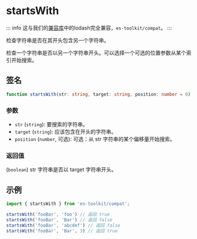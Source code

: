# startsWith

::: info
这与我们的[兼容库](../../../compatibility.md)中的lodash完全兼容，`es-toolkit/compat`。
:::

检查字符串是否在其开头包含另一个字符串。

检查一个字符串是否以另一个字符串开头。可以选择一个可选的位置参数从某个索引开始搜索。

## 签名

```typescript
function startsWith(str: string, target: string, position: number = 0): string;
```

### 参数

- `str` (`string`): 要搜索的字符串。
- `target` (`string`): 应该包含在开头的字符串。
- `position` (`number`, 可选): 可选：从 str 字符串的某个偏移量开始搜索。

### 返回值

(`boolean`) str 字符串是否以 target 字符串开头。

## 示例

```typescript
import { startsWith } from 'es-toolkit/compat';

startsWith('fooBar', 'foo') // 返回 true
startsWith('fooBar', 'Bar') // 返回 false
startsWith('fooBar', 'abcdef') // 返回 false
startsWith('fooBar', 'Bar', 3) // 返回 true
```
